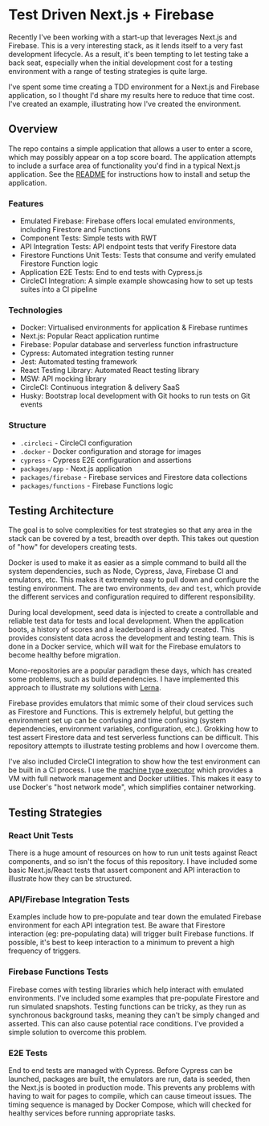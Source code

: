 # Test Driven Next.js + Firebase

Recently I've been working with a start-up that leverages Next.js and Firebase. This is a very interesting stack, as it lends itself to a very fast development lifecycle. As a result, it's been tempting to let testing take a back seat, especially when the initial development cost for a testing environment with a range of testing strategies is quite large.

I've spent some time creating a TDD environment for a Next.js and Firebase application, so I thought I'd share my results here to reduce that time cost. I've created an example, illustrating how I've created the environment.

## Overview

The repo contains a simple application that allows a user to enter a score, which may possibly appear on a top score board. The application attempts to include a surface area of functionality you'd find in a typical Next.js application. See the [README](https://github.com/ellioseven/next-firebase-testing/blob/master/README.md) for instructions how to install and setup the application.

### Features

- Emulated Firebase: Firebase offers local emulated environments, including Firestore and Functions
- Component Tests: Simple tests with RWT
- API Integration Tests: API endpoint tests that verify Firestore data
- Firestore Functions Unit Tests: Tests that consume and verify emulated Firestore Function logic
- Application E2E Tests: End to end tests with Cypress.js
- CircleCI Integration: A simple example showcasing how to set up tests suites into a CI pipeline

### Technologies

- Docker: Virtualised environments for application & Firebase runtimes
- Next.js: Popular React application runtime
- Firebase: Popular database and serverless function infrastructure
- Cypress: Automated integration testing runner
- Jest: Automated testing framework
- React Testing Library: Automated React testing library
- MSW: API mocking library
- CircleCI: Continuous integration & delivery SaaS
- Husky: Bootstrap local development with Git hooks to run tests on Git events

### Structure

- `.circleci` - CircleCI configuration
- `.docker` - Docker configuration and storage for images
- `cypress` - Cypress E2E configuration and assertions
- `packages/app` - Next.js application
- `packages/firebase` - Firebase services and Firestore data collections
- `packages/functions` - Firebase Functions logic

## Testing Architecture

The goal is to solve complexities for test strategies so that any area in the stack can be covered by a test, breadth over depth. This takes out question of "how" for developers creating tests.

Docker is used to make it as easier as a simple command to build all the system dependencies, such as Node, Cypress, Java, Firebase CI and emulators, etc. This makes it extremely easy to pull down and configure the testing environment. The are two environments, `dev` and `test`, which provide the different services and configuration required to different responsibility.

During local development, seed data is injected to create a controllable and reliable test data for tests and local development. When the application boots, a history of scores and a leaderboard is already created. This provides consistent data across the development and testing team. This is done in a Docker service, which will wait for the Firebase emulators to become healthy before migration.

Mono-repositories are a popular paradigm these days, which has created some problems, such as build dependencies. I have implemented this approach to illustrate my solutions with [Lerna](https://github.com/lerna/lerna).

Firebase provides emulators that mimic some of their cloud services such as Firestore and Functions. This is extremely helpful, but getting the environment set up can be confusing and time confusing (system dependencies, environment variables, configuration, etc.). Grokking how to test assert Firestore data and test serverless functions can be difficult. This repository attempts to illustrate testing problems and how I overcome them.

I've also included CircleCI integration to show how the test environment can be built in a CI process. I use the [machine type executor](https://circleci.com/docs/2.0/executor-types/#using-machine) which provides a VM with full network management and Docker utilities. This makes it easy to use Docker's "host network mode", which simplifies container networking.

## Testing Strategies

### React Unit Tests

There is a huge amount of resources on how to run unit tests against React components, and so isn't the focus of this repository. I have included some basic Next.js/React tests that assert component and API interaction to illustrate how they can be structured.

### API/Firebase Integration Tests

Examples include how to pre-populate and tear down the emulated Firebase environment for each API integration test. Be aware that Firestore interaction (eg: pre-populating data) will trigger built Firebase functions. If possible, it's best to keep interaction to a minimum to prevent a high frequency of triggers.

### Firebase Functions Tests

Firebase comes with testing libraries which help interact with emulated environments. I've included some examples that pre-populate Firestore and run simulated snapshots. Testing functions can be tricky, as they run as synchronous background tasks, meaning they can't be simply changed and asserted. This can also cause potential race conditions. I've provided a simple solution to overcome this problem.

### E2E Tests

End to end tests are managed with Cypress. Before Cypress can be launched, packages are built, the emulators are run, data is seeded, then the Next.js is booted in production mode. This prevents any problems with having to wait for pages to compile, which can cause timeout issues. The timing sequence is managed by Docker Compose, which will checked for healthy services before running appropriate tasks.
